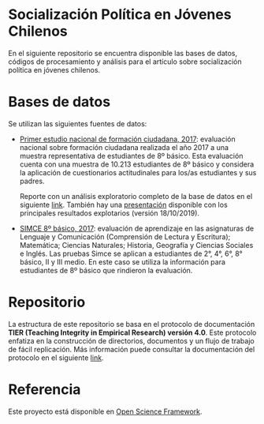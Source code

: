 # Socialización Política en Jóvenes Chilenos 

En el siguiente repositorio se encuentra disponible las bases de datos, códigos de procesamiento y análisis para el artículo sobre socialización política en jóvenes chilenos. 

# Bases de datos 

Se utilizan las siguientes fuentes de datos: 

+ [Primer estudio nacional de formación ciudadana, 2017](https://www.agenciaeducacion.cl/evaluaciones/estudios-nacionales/): evaluación nacional sobre formación ciudadana realizada el año 2017 a una muestra representativa de estudiantes de 8º básico. Esta evaluación cuenta con una muestra de 10.213 estudiantes de 8º básico y considera la aplicación de cuestionarios actitudinales para los/as estudiantes y sus padres.

    Reporte con un análisis exploratorio completo de la base de datos en el siguiente     [link](https://juancarloscastillo.github.io/ciudadania-agencia/Reporte.html). También hay una [presentación](https://juancarloscastillo.github.io/ciudadania-agencia/Presentacion_Estudio_Agencia.html#1) disponible con los principales resultados explotarios (versión 18/10/2019). 

+ [SIMCE 8º básico, 2017](https://www.agenciaeducacion.cl/evaluaciones/que-es-el-simce/): evaluación de aprendizaje en las asignaturas de Lenguaje y Comunicación (Comprensión de Lectura y Escritura); Matemática; Ciencias Naturales; Historia, Geografía y Ciencias Sociales e Inglés. Las pruebas Simce se aplican a estudiantes de 2°, 4°, 6°, 8° básico, II y III medio. En este caso se utiliza la información para estudiantes de 8º básico que rindieron la evaluación.

# Repositorio 

La estructura de este repositorio se basa en el protocolo de documentación **TIER (Teaching Integrity in Empirical Research) versión 4.0**. Este protocolo enfatiza en la construcción de directorios, documentos y un flujo de trabajo de fácil replicación. Más información puede consultar la documentación del protocolo en el siguiente [link](https://www.projecttier.org/tier-protocol/specifications/#overview-of-the-documentation). 

# Referencia 

Este proyecto está disponible en [Open Science Framework](https://osf.io/mafne/). 

